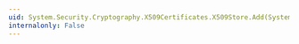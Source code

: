 ```yaml
---
uid: System.Security.Cryptography.X509Certificates.X509Store.Add(System.Security.Cryptography.X509Certificates.X509Certificate2)
internalonly: False
---
```


